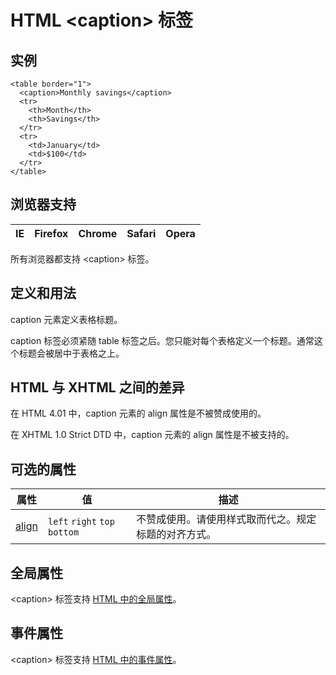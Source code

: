 # HTML &lt;caption&gt; 标签

## 实例

```
<table border="1">
  <caption>Monthly savings</caption>
  <tr>
    <th>Month</th>
    <th>Savings</th>
  </tr>
  <tr>
    <td>January</td>
    <td>$100</td>
  </tr>
</table>

```



## 浏览器支持

| IE | Firefox | Chrome | Safari | Opera |
| --- | --- | --- | --- | --- |

所有浏览器都支持 &lt;caption&gt; 标签。

## 定义和用法

caption 元素定义表格标题。

caption 标签必须紧随 table 标签之后。您只能对每个表格定义一个标题。通常这个标题会被居中于表格之上。

## HTML 与 XHTML 之间的差异

在 HTML 4.01 中，caption 元素的 align 属性是不被赞成使用的。

在 XHTML 1.0 Strict DTD 中，caption 元素的 align 属性是不被支持的。

## 可选的属性

| 属性 | 值 | 描述 |
| --- | --- | --- |
| [align](/tags/att_caption_align.asp "HTML &lt;caption&gt; 标签的 align 属性") |    `left`   `right`   `top`   `bottom` | 不赞成使用。请使用样式取而代之。规定标题的对齐方式。 |

## 全局属性

&lt;caption&gt; 标签支持 [HTML 中的全局属性](/tags/html_ref_standardattributes.asp)。

## 事件属性

&lt;caption&gt; 标签支持 [HTML 中的事件属性](/tags/html_ref_eventattributes.asp)。
